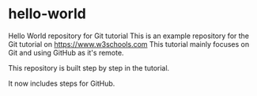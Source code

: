 # hello-world
Hello World repository for Git tutorial
This is an example repository for the Git tutorial on https://www.w3schools.com
This tutorial mainly focuses on Git and using GitHub as it's remote.

This repository is built step by step in the tutorial.

It now includes steps for GitHub.
